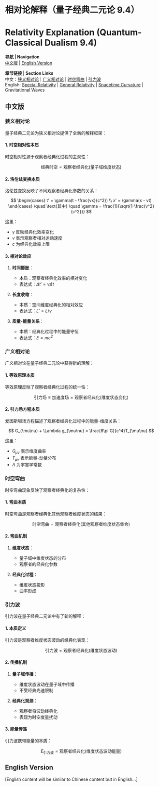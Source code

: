 # 相对论解释（量子经典二元论 9.4）
# Relativity Explanation (Quantum-Classical Dualism 9.4)

**导航 | Navigation**  
[中文版](#中文版) | [English Version](#english-version)  

**章节链接 | Section Links**  
中文：[狭义相对论](#狭义相对论) | [广义相对论](#广义相对论) | [时空弯曲](#时空弯曲) | [引力波](#引力波)  
English: [Special Relativity](#special-relativity) | [General Relativity](#general-relativity) | [Spacetime Curvature](#spacetime-curvature) | [Gravitational Waves](#gravitational-waves)

## 中文版

### 狭义相对论

量子经典二元论为狭义相对论提供了全新的解释框架：

#### 1. 时空相对性本质

时空相对性源于观察者经典化过程的主观性：

$$
\text{经典时空} = \text{观察者经典化}(\text{量子域维度状态})
$$

#### 2. 洛伦兹变换本质

洛伦兹变换反映了不同观察者经典化参数的关系：

$$
\begin{cases}
t' = \gamma(t - \frac{vx}{c^2}) \\
x' = \gamma(x - vt)
\end{cases}
\quad \text{其中} \quad \gamma = \frac{1}{\sqrt{1-\frac{v^2}{c^2}}}
$$

这里：
- $\gamma$ 反映经典化效率变化
- $v$ 表示观察者相对运动速度
- $c$ 为经典化效率上限

#### 3. 相对论效应

1. **时间膨胀**：
   - 本质：观察者经典化效率的相对变化
   - 表达式：$\Delta t' = \gamma \Delta t$

2. **长度收缩**：
   - 本质：空间维度经典化的相对效应
   - 表达式：$L' = L/\gamma$

3. **质量-能量关系**：
   - 本质：经典化过程中的能量守恒
   - 表达式：$E = mc^2$

### 广义相对论

广义相对论在量子经典二元论中获得新的理解：

#### 1. 等效原理本质

等效原理反映了观察者经典化过程的统一性：

$$
\text{引力场} \equiv \text{加速度场} = \text{观察者经典化}(\text{维度状态变化})
$$

#### 2. 引力场方程本质

爱因斯坦场方程描述了观察者经典化过程中的能量-维度关系：

$$
G_{\mu\nu} + \Lambda g_{\mu\nu} = \frac{8\pi G}{c^4}T_{\mu\nu}
$$

这里：
- $G_{\mu\nu}$ 表示维度曲率
- $T_{\mu\nu}$ 表示能量-动量分布
- $\Lambda$ 为宇宙学常数

### 时空弯曲

时空弯曲现象反映了观察者经典化的复杂性：

#### 1. 弯曲本质

时空弯曲是观察者经典化其他观察者维度状态的结果：

$$
\text{时空弯曲} = \text{观察者经典化}(\text{其他观察者维度状态集合})
$$

#### 2. 弯曲机制

1. **维度状态**：
   - 量子域中维度状态的分布
   - 观察者的经典化参数

2. **经典化过程**：
   - 维度状态投影
   - 曲率形成

### 引力波

引力波在量子经典二元论中有了新的解释：

#### 1. 本质定义

引力波是观察者维度状态波动的经典化表现：

$$
\text{引力波} = \text{观察者经典化}(\text{维度状态波动})
$$

#### 2. 传播机制

1. **量子域传播**：
   - 维度状态波动在量子域中传播
   - 不受经典光速限制

2. **经典化观测**：
   - 观察者将波动经典化
   - 表现为时空度量扰动

#### 3. 能量传递

引力波携带能量的本质：

$$
E_{\text{引力波}} = \text{观察者经典化}(\text{维度状态波动能量})
$$

## English Version

[English content will be similar to Chinese content but in English...] 